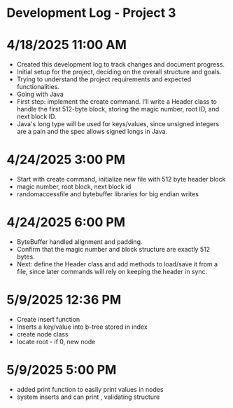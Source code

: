 # **Development Log - Project 3**

# 4/18/2025 11:00 AM
- Created this development log to track changes and document progress.
- Initial setup for the project, deciding on the overall structure and goals.
- Trying to understand the project requirements and expected functionalities.
- Going with Java 
- First step: implement the create command. I’ll write a Header class to handle the first 512-byte block, storing the magic number, root ID, and next block ID. 
- Java's long type will be used for keys/values, since unsigned integers are a pain and the spec allows signed longs in Java.

# 4/24/2025 3:00 PM
- Start with create command, initialize new file with 512 byte header block
- magic number, root block, next block id
- randomaccessfile and bytebuffer libraries for big endian writes

# 4/24/2025 6:00 PM
- ByteBuffer handled alignment and padding. 
- Confirm that the magic number and block structure are exactly 512 bytes. 
- Next: define the Header class and add methods to load/save it from a file, since later commands will rely on keeping the header in sync.

# 5/9/2025 12:36 PM
- Create insert function
- Inserts a key/value into b-tree stored in index
- create node class
- locate root - if 0, new node

# 5/9/2025 5:00 PM
- added print function to easily print values in nodes
- system inserts and can print , validating structure 